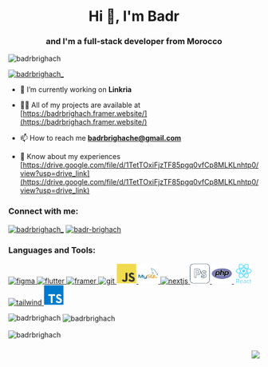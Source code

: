 <h1 align="center">Hi 👋, I'm Badr</h1>
<h3 align="center">and I'm a full-stack developer from Morocco</h3>

<p align="left"> <img src="https://komarev.com/ghpvc/?username=badrbrighach&label=Profile%20views&color=0e75b6&style=flat" alt="badrbrighach" /> </p>

<p align="left"> <a href="https://twitter.com/badrbrighach_" target="blank"><img src="https://img.shields.io/twitter/follow/badrbrighach_?logo=twitter&style=for-the-badge" alt="badrbrighach_" /></a> </p>

- 🔭 I’m currently working on **Linkria**

- 👨‍💻 All of my projects are available at [https://badrbrighach.framer.website/](https://badrbrighach.framer.website/)

- 📫 How to reach me **badrbrighache@gmail.com**

- 📄 Know about my experiences [https://drive.google.com/file/d/1TetTOxiFjzTF85pgq0vfCp8MLKLnhtp0/view?usp=drive_link](https://drive.google.com/file/d/1TetTOxiFjzTF85pgq0vfCp8MLKLnhtp0/view?usp=drive_link)

<h3 align="left">Connect with me:</h3>
<p align="left">
<a href="https://twitter.com/badrbrighach_" target="blank"><img align="center" src="https://raw.githubusercontent.com/rahuldkjain/github-profile-readme-generator/master/src/images/icons/Social/twitter.svg" alt="badrbrighach_" height="30" width="40" /></a>
<a href="https://linkedin.com/in/badr-brighach" target="blank"><img align="center" src="https://raw.githubusercontent.com/rahuldkjain/github-profile-readme-generator/master/src/images/icons/Social/linked-in-alt.svg" alt="badr-brighach" height="30" width="40" /></a>
</p>

<h3 align="left">Languages and Tools:</h3>
<p align="left"> <a href="https://www.figma.com/" target="_blank" rel="noreferrer"> <img src="https://www.vectorlogo.zone/logos/figma/figma-icon.svg" alt="figma" width="40" height="40"/> </a> <a href="https://flutter.dev" target="_blank" rel="noreferrer"> <img src="https://www.vectorlogo.zone/logos/flutterio/flutterio-icon.svg" alt="flutter" width="40" height="40"/> </a> <a href="https://www.framer.com/" target="_blank" rel="noreferrer"> <img src="https://www.vectorlogo.zone/logos/framer/framer-icon.svg" alt="framer" width="40" height="40"/> </a> <a href="https://git-scm.com/" target="_blank" rel="noreferrer"> <img src="https://www.vectorlogo.zone/logos/git-scm/git-scm-icon.svg" alt="git" width="40" height="40"/> </a> <a href="https://developer.mozilla.org/en-US/docs/Web/JavaScript" target="_blank" rel="noreferrer"> <img src="https://raw.githubusercontent.com/devicons/devicon/master/icons/javascript/javascript-original.svg" alt="javascript" width="40" height="40"/> </a> <a href="https://www.mysql.com/" target="_blank" rel="noreferrer"> <img src="https://raw.githubusercontent.com/devicons/devicon/master/icons/mysql/mysql-original-wordmark.svg" alt="mysql" width="40" height="40"/> </a> <a href="https://nextjs.org/" target="_blank" rel="noreferrer"> <img src="https://cdn.worldvectorlogo.com/logos/nextjs-2.svg" alt="nextjs" width="40" height="40"/> </a> <a href="https://www.photoshop.com/en" target="_blank" rel="noreferrer"> <img src="https://raw.githubusercontent.com/devicons/devicon/master/icons/photoshop/photoshop-line.svg" alt="photoshop" width="40" height="40"/> </a> <a href="https://www.php.net" target="_blank" rel="noreferrer"> <img src="https://raw.githubusercontent.com/devicons/devicon/master/icons/php/php-original.svg" alt="php" width="40" height="40"/> </a> <a href="https://reactjs.org/" target="_blank" rel="noreferrer"> <img src="https://raw.githubusercontent.com/devicons/devicon/master/icons/react/react-original-wordmark.svg" alt="react" width="40" height="40"/> </a> <a href="https://tailwindcss.com/" target="_blank" rel="noreferrer"> <img src="https://www.vectorlogo.zone/logos/tailwindcss/tailwindcss-icon.svg" alt="tailwind" width="40" height="40"/> </a> <a href="https://www.typescriptlang.org/" target="_blank" rel="noreferrer"> <img src="https://raw.githubusercontent.com/devicons/devicon/master/icons/typescript/typescript-original.svg" alt="typescript" width="40" height="40"/> </a> </p>

<p><img align="left" src="https://github-readme-stats.vercel.app/api/top-langs?username=badrbrighach&show_icons=true&locale=en&layout=compact" alt="badrbrighach" /></p>

<p>&nbsp;<img align="center" src="https://github-readme-stats.vercel.app/api?username=badrbrighach&show_icons=true&locale=en" alt="badrbrighach" /></p>

<p><img align="center" src="https://github-readme-streak-stats.herokuapp.com/?user=badrbrighach&" alt="badrbrighach" /></p>


###

<img align="right" height="150" src="https://media.giphy.com/media/v1.Y2lkPTc5MGI3NjExaHFpdDZ6a3o1MWljc3M5Zzkzd3FrdG53anZxOHE2MXFmOXByenkzOCZlcD12MV9pbnRlcm5hbF9naWZfYnlfaWQmY3Q9Zw/wwg1suUiTbCY8H8vIA/giphy-downsized-large.gif"  />

###


###

<br clear="both">

###
